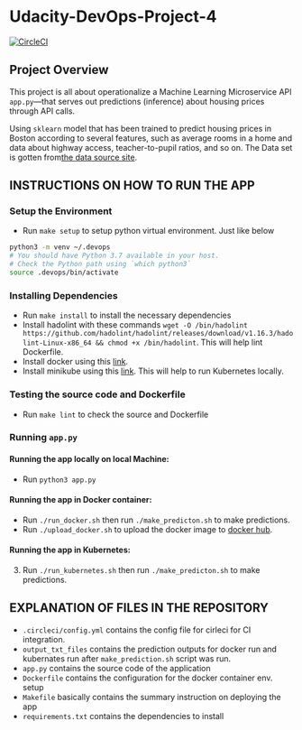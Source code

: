# Udacity-DevOps-Project-4

[![CircleCI](https://dl.circleci.com/status-badge/img/gh/elokac/Udacity-DevOps-Project-4/tree/main.svg?style=svg)](https://dl.circleci.com/status-badge/redirect/gh/elokac/Udacity-DevOps-Project-4/tree/main)

## Project Overview

This project is all about operationalize a Machine Learning Microservice API `app.py`—that serves out predictions (inference) about housing prices through API calls.

Using `sklearn` model that has been trained to predict housing prices in Boston according to several features, such as average rooms in a home and data about highway access, teacher-to-pupil ratios, and so on. The Data set is gotten from[the data source site](https://www.kaggle.com/c/boston-housing). 

## INSTRUCTIONS ON HOW TO RUN THE APP

### Setup the Environment

* Run `make setup` to setup python virtual environment. Just like below
```bash
python3 -m venv ~/.devops
# You should have Python 3.7 available in your host. 
# Check the Python path using `which python3`
source .devops/bin/activate
```
### Installing Dependencies

* Run `make install` to install the necessary dependencies
* Install hadolint with these commands `wget -O /bin/hadolint https://github.com/hadolint/hadolint/releases/download/v1.16.3/hadolint-Linux-x86_64 && chmod +x /bin/hadolint`. This will help lint Dockerfile.
* Install docker using this [link](https://docs.docker.com/engine/install/ubuntu/).
* Install minikube using this [link](). This will help to run Kubernetes locally.

### Testing the source code and Dockerfile
* Run `make lint` to check the source and Dockerfile

### Running `app.py`

#### Running the app locally on local Machine:  
* Run `python3 app.py`
#### Running the app in Docker container:
* Run `./run_docker.sh` then run `./make_predicton.sh` to make predictions.
* Run `./upload_docker.sh` to upload the docker image to [docker hub](https://hub.docker.com/).

#### Running the app in Kubernetes:
3. Run `./run_kubernetes.sh` then run `./make_predicton.sh` to make predictions.

## EXPLANATION OF FILES IN THE REPOSITORY
* `.circleci/config.yml` contains the config file for cirleci for CI integration.
* `output_txt_files` contains the prediction outputs for docker run and kubernates run after `make_prediction.sh` script was run.
* `app.py` contains the source code of the application
* `Dockerfile` contains the configuration for the docker container env. setup
* `Makefile` basically contains the summary instruction on deploying the app 
* `requirements.txt` contains the dependencies to install